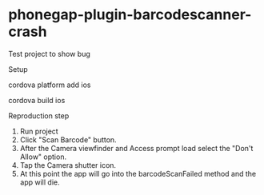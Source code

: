 # phonegap-plugin-barcodescanner-crash
Test project to show bug

Setup 

 cordova platform add ios
 
 cordova build ios
 
 
 Reproduction step
 
 1. Run project
 2. Click "Scan Barcode" button.
 3. After the Camera viewfinder and Access prompt load select the "Don't Allow" option.
 4. Tap the Camera shutter icon.
 5. At this point the app will go into the barcodeScanFailed method and the app will die. 
 
 
 
